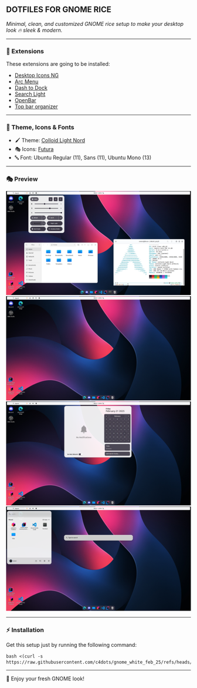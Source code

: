 ## DOTFILES FOR GNOME RICE
_Minimal, clean, and customized GNOME rice setup to make your desktop look 🔥 sleek & modern._

---

### 🧩 Extensions
These extensions are going to be installed:
- [Desktop Icons NG](https://extensions.gnome.org/extension/2087/desktop-icons-ng-ding/)
- [Arc Menu](https://extensions.gnome.org/extension/3628/arcmenu/)
- [Dash to Dock](https://extensions.gnome.org/extension/307/dash-to-dock/)
- [Search Light](https://extensions.gnome.org/extension/5489/search-light/)
- [OpenBar](https://github.com/neuromorph/openbar/)
- [Top bar organizer](https://gitlab.gnome.org/june/top-bar-organizer)

---

### 🎨 Theme, Icons & Fonts
- 🖌️ Theme: [Colloid Light Nord](https://github.com/vinceliuice/Colloid-gtk-theme)
- 🎭 Icons: [Futura](https://github.com/coderhisham/Futura-Icon-Pack)
- 🔤 Font: Ubuntu Regular (11), Sans (11), Ubuntu Mono (13)

---

### 🎭 Preview
![](prev/a.png)
![](prev/b.png)
![](prev/c.png)
![](prev/d.png)

---

### ⚡ Installation
Get this setup just by running the following command:
```shell
bash <(curl -s https://raw.githubusercontent.com/c4dots/gnome_white_feb_25/refs/heads/main/pacman.sh)
```


---

🚀 Enjoy your fresh GNOME look!